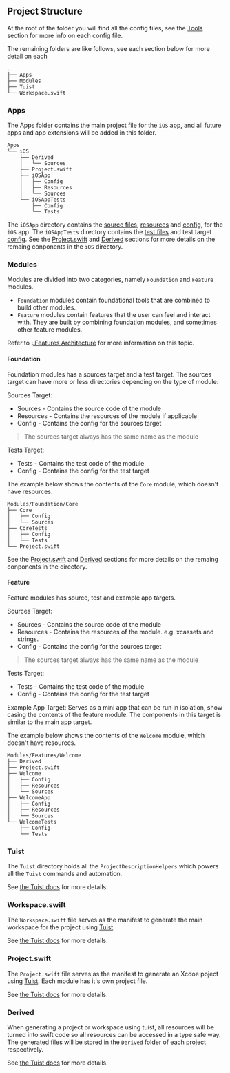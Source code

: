 ## Project Structure
At the root of the folder you will find all the config files, see the [Tools](#tools) section for more info on each config file.

The remaining folders are like follows, see each section below for more detail on each

```
.
├── Apps
├── Modules
├── Tuist
└── Workspace.swift
```

### Apps
The Apps folder contains the main project file for the `iOS` app, and all future apps and app extensions will be added in this folder.

```
Apps
└── iOS
    ├── Derived
    │   └── Sources
    ├── Project.swift
    ├── iOSApp
    │   ├── Config
    │   ├── Resources
    │   └── Sources
    └── iOSAppTests
        ├── Config
        └── Tests
```

The `iOSApp` directory contains the [source files](#sources), [resources](#resources) and  [config](#config), for the `iOS` app.
The `iOSAppTests` directory contains the [test files](#tests) and test target [config](#config).
See the [Project.swift](#projectswift) and [Derived](#derived) sections for more details on the remaing conponents in the `iOS` directory.

### Modules
Modules are divided into two categories, namely `Foundation` and `Feature` modules.

- `Foundation` modules contain foundational tools that are combined to build other modules.
- `Feature` modules contain features that the user can feel and interact with. They are built by combining foundation modules, and sometimes other feature modules.

Refer to [µFeatures Architecture](https://docs.tuist.io/building-at-scale/microfeatures/) for more information on this topic.


#### Foundation
Foundation modules has a sources target and a test target. The sources target can have more or less directories depending on the type of module:

Sources Target:
- Sources - Contains the source code of the module
- Resources - Contains the resources of the module if applicable
- Config - Contains the config for the sources target

> The sources target always has the same name as the module

Tests Target:
- Tests - Contains the test code of the module
- Config - Contains the config for the test target

The example below shows the contents of the `Core` module, which doesn't have resources.

```
Modules/Foundation/Core
├── Core
│   ├── Config
│   └── Sources
├── CoreTests
│   ├── Config
│   └── Tests
└── Project.swift
```

See the [Project.swift](#projectswift) and [Derived](#derived) sections for more details on the remaing conponents in the directory.


#### Feature
Feature modules has source, test and example app targets.

Sources Target:
- Sources - Contains the source code of the module
- Resources - Contains the resources of the module. e.g. xcassets and strings.
- Config - Contains the config for the sources target

> The sources target always has the same name as the module

Tests Target:
- Tests - Contains the test code of the module
- Config - Contains the config for the test target

Example App Target:
Serves as a mini app that can be run in isolation, show casing the contents of the feature module.
The components in this target is similar to the main app target.

The example below shows the contents of the `Welcome` module, which doesn't have resources.

```
Modules/Features/Welcome
├── Derived
├── Project.swift
├── Welcome
│   ├── Config
│   ├── Resources
│   └── Sources
├── WelcomeApp
│   ├── Config
│   ├── Resources
│   └── Sources
└── WelcomeTests
    ├── Config
    └── Tests
```

### Tuist
The `Tuist` directory holds all the `ProjectDescriptionHelpers` which powers all the `Tuist` commands and automation.

See [the Tuist docs](https://docs.tuist.io/guides/helpers) for more details.

### Workspace.swift
The `Workspace.swift` file serves as the manifest to generate the main workspace for the project using [Tuist](#tuist).

See [the Tuist docs](https://docs.tuist.io/manifests/workspace) for more details.

### Project.swift
The `Project.swift` file serves as the manifest to generate an Xcdoe poject using [Tuist](#tuist). Each module has it's own project file.

See [the Tuist docs](https://docs.tuist.io/manifests/project) for more details.

### Derived
When generating a project or workspace using tuist, all resources will be turned into swift code so all resources can be accessed in a type safe way. The generated files will be stored in the `Derived` folder of each project respectively.

See [the Tuist docs](https://docs.tuist.io/guides/resources#resourcesynthesizers) for more details.
